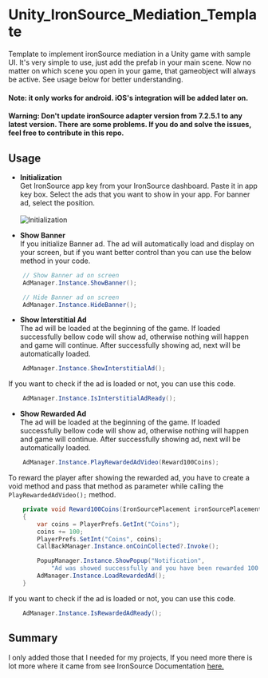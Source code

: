 # Unity_IronSource_Mediation_Template
Template to implement ironSource mediation in a Unity game with sample UI. It's very simple to use, just add the prefab in your main scene. Now no matter on which scene you open in your game, that gameobject will always be active. See usage below for better understanding.

#### Note: it only works for android. iOS's integration will be added later on.

#### Warning: Don't update ironSource adapter version from 7.2.5.1 to any latest version. There are some problems. If you do and solve the issues, feel free to contribute in this repo.

## Usage

+ <strong>Initialization</strong> <br>
Get IronSource app key from your IronSource dashboard. Paste it in app key box. Select the ads that you want to show in your app. For banner ad, select the position. <br><br>
![Initialization](https://imgur.com/j3rlM6u.gif "Initialization")

+ <strong>Show Banner</strong> <br>
If you initialize Banner ad. The ad will automatically load and display on your screen, but if you want better control than you can use the below method in your code.
```c#
    // Show Banner ad on screen
    AdManager.Instance.ShowBanner();

    // Hide Banner ad on screen
    AdManager.Instance.HideBanner();
```

+ <strong>Show Interstitial Ad</strong> <br>
The ad will be loaded at the beginning of the game. If loaded successfully bellow code will show ad, otherwise nothing will happen and game will continue. After successfully showing ad, next will be automatically loaded. 
```c#
    AdManager.Instance.ShowInterstitialAd();
```
If you want to check if the ad is loaded or not, you can use this code.
```c#
    AdManager.Instance.IsInterstitialAdReady();
```

+ <strong>Show Rewarded Ad</strong> <br>
The ad will be loaded at the beginning of the game. If loaded successfully bellow code will show ad, otherwise nothing will happen and game will continue. After successfully showing ad, next will be automatically loaded. 
```c#
    AdManager.Instance.PlayRewardedAdVideo(Reward100Coins);
```
To reward the player after showing the rewarded ad, you have to create a void method and pass that method as parameter while calling the `PlayRewardedAdVideo();` method.
```c#
    private void Reward100Coins(IronSourcePlacement ironSourcePlacement, IronSourceAdInfo ironSourceAdInfo)
    {
        var coins = PlayerPrefs.GetInt("Coins");
        coins += 100;
        PlayerPrefs.SetInt("Coins", coins);
        CallBackManager.Instance.onCoinCollected?.Invoke();

        PopupManager.Instance.ShowPopup("Notification",
            "Ad was showed successfully and you have been rewarded 100 coin.\nNew ad is now loading.");
        AdManager.Instance.LoadRewardedAd();
    }
```
If you want to check if the ad is loaded or not, you can use this code.
```c#
    AdManager.Instance.IsRewardedAdReady();
```

## Summary
I only added those that I needed for my projects, If you need more there is lot more where it came from see IronSource Documentation
[here.](https://developers.is.com/ironsource-mobile/unity/unity-plugin/ "IronSouce Docs")
